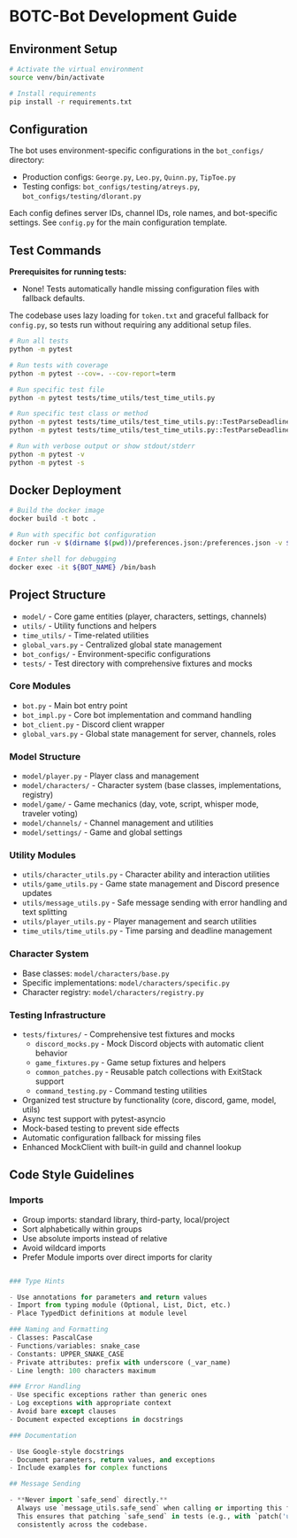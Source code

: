 # BOTC-Bot Development Guide

## Environment Setup
```bash
# Activate the virtual environment
source venv/bin/activate

# Install requirements
pip install -r requirements.txt
```

## Configuration

The bot uses environment-specific configurations in the `bot_configs/` directory:

- Production configs: `George.py`, `Leo.py`, `Quinn.py`, `TipToe.py`
- Testing configs: `bot_configs/testing/atreys.py`, `bot_configs/testing/dlorant.py`

Each config defines server IDs, channel IDs, role names, and bot-specific settings. See `config.py` for the main
configuration template.

## Test Commands

**Prerequisites for running tests:**

- None! Tests automatically handle missing configuration files with fallback defaults.

The codebase uses lazy loading for `token.txt` and graceful fallback for `config.py`, so tests run without requiring any
additional setup files.

```bash
# Run all tests
python -m pytest

# Run tests with coverage
python -m pytest --cov=. --cov-report=term

# Run specific test file
python -m pytest tests/time_utils/test_time_utils.py

# Run specific test class or method
python -m pytest tests/time_utils/test_time_utils.py::TestParseDeadline
python -m pytest tests/time_utils/test_time_utils.py::TestParseDeadline::test_unix_timestamp

# Run with verbose output or show stdout/stderr
python -m pytest -v
python -m pytest -s
```

## Docker Deployment

```bash
# Build the docker image
docker build -t botc .

# Run with specific bot configuration
docker run -v $(dirname $(pwd))/preferences.json:/preferences.json -v $(pwd):/app -v $(pwd)/bot_configs/${BOT_NAME}.py:/app/config.py -d --name ${BOT_NAME} botc

# Enter shell for debugging
docker exec -it ${BOT_NAME} /bin/bash
```

## Project Structure

- `model/` - Core game entities (player, characters, settings, channels)
- `utils/` - Utility functions and helpers
- `time_utils/` - Time-related utilities
- `global_vars.py` - Centralized global state management
- `bot_configs/` - Environment-specific configurations
- `tests/` - Test directory with comprehensive fixtures and mocks

### Core Modules

- `bot.py` - Main bot entry point
- `bot_impl.py` - Core bot implementation and command handling
- `bot_client.py` - Discord client wrapper
- `global_vars.py` - Global state management for server, channels, roles

### Model Structure

- `model/player.py` - Player class and management
- `model/characters/` - Character system (base classes, implementations, registry)
- `model/game/` - Game mechanics (day, vote, script, whisper mode, traveler voting)
- `model/channels/` - Channel management and utilities
- `model/settings/` - Game and global settings

### Utility Modules

- `utils/character_utils.py` - Character ability and interaction utilities
- `utils/game_utils.py` - Game state management and Discord presence updates
- `utils/message_utils.py` - Safe message sending with error handling and text splitting
- `utils/player_utils.py` - Player management and search utilities
- `time_utils/time_utils.py` - Time parsing and deadline management

### Character System

- Base classes: `model/characters/base.py`
- Specific implementations: `model/characters/specific.py`
- Character registry: `model/characters/registry.py`

### Testing Infrastructure

- `tests/fixtures/` - Comprehensive test fixtures and mocks
  - `discord_mocks.py` - Mock Discord objects with automatic client behavior
  - `game_fixtures.py` - Game setup fixtures and helpers
  - `common_patches.py` - Reusable patch collections with ExitStack support
  - `command_testing.py` - Command testing utilities
- Organized test structure by functionality (core, discord, game, model, utils)
- Async test support with pytest-asyncio
- Mock-based testing to prevent side effects
- Automatic configuration fallback for missing files
- Enhanced MockClient with built-in guild and channel lookup

## Code Style Guidelines

### Imports
- Group imports: standard library, third-party, local/project
- Sort alphabetically within groups
- Use absolute imports instead of relative
- Avoid wildcard imports
- Prefer Module imports over direct imports for clarity

```python

### Type Hints

- Use annotations for parameters and return values
- Import from typing module (Optional, List, Dict, etc.)
- Place TypedDict definitions at module level

### Naming and Formatting
- Classes: PascalCase
- Functions/variables: snake_case
- Constants: UPPER_SNAKE_CASE
- Private attributes: prefix with underscore (_var_name)
- Line length: 100 characters maximum

### Error Handling
- Use specific exceptions rather than generic ones
- Log exceptions with appropriate context
- Avoid bare except clauses
- Document expected exceptions in docstrings

### Documentation

- Use Google-style docstrings
- Document parameters, return values, and exceptions
- Include examples for complex functions

## Message Sending

- **Never import `safe_send` directly.**  
  Always use `message_utils.safe_send` when calling or importing this function.  
  This ensures that patching `safe_send` in tests (e.g., with `patch('utils.message_utils.safe_send')`) works
  consistently across the codebase.
